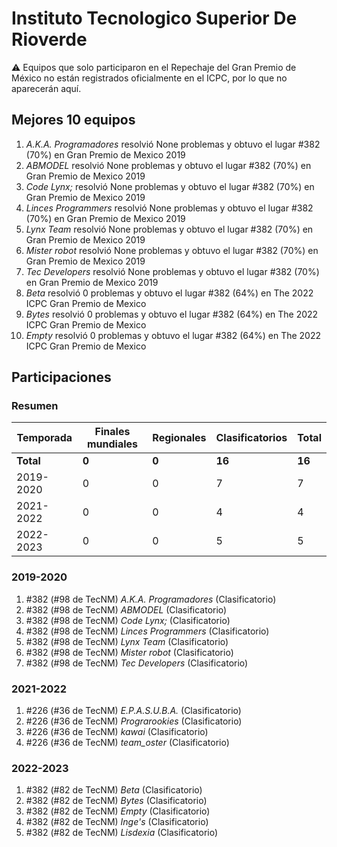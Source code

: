 # Instituto Tecnologico Superior De Rioverde

:warning: Equipos que solo participaron en el Repechaje del Gran Premio de México no están registrados oficialmente en el ICPC, por lo que no aparecerán aquí.

## Mejores 10 equipos

1. _A.K.A. Programadores_ resolvió None problemas y obtuvo el lugar #382 (70%) en Gran Premio de Mexico 2019
1. _ABMODEL_ resolvió None problemas y obtuvo el lugar #382 (70%) en Gran Premio de Mexico 2019
1. _Code Lynx;_ resolvió None problemas y obtuvo el lugar #382 (70%) en Gran Premio de Mexico 2019
1. _Linces Programmers_ resolvió None problemas y obtuvo el lugar #382 (70%) en Gran Premio de Mexico 2019
1. _Lynx Team_ resolvió None problemas y obtuvo el lugar #382 (70%) en Gran Premio de Mexico 2019
1. _Mister robot_ resolvió None problemas y obtuvo el lugar #382 (70%) en Gran Premio de Mexico 2019
1. _Tec Developers_ resolvió None problemas y obtuvo el lugar #382 (70%) en Gran Premio de Mexico 2019
1. _Beta_ resolvió 0 problemas y obtuvo el lugar #382 (64%) en The 2022 ICPC Gran Premio de Mexico
1. _Bytes_ resolvió 0 problemas y obtuvo el lugar #382 (64%) en The 2022 ICPC Gran Premio de Mexico
1. _Empty_ resolvió 0 problemas y obtuvo el lugar #382 (64%) en The 2022 ICPC Gran Premio de Mexico

## Participaciones

### Resumen

| Temporada | Finales mundiales | Regionales | Clasificatorios | Total |
| --- | --- | --- | --- | --- |
| **Total** | **0** | **0** | **16** | **16** |
| 2019-2020 | 0 | 0 | 7 | 7 |
| 2021-2022 | 0 | 0 | 4 | 4 |
| 2022-2023 | 0 | 0 | 5 | 5 |

### 2019-2020

1. #382 (#98 de TecNM) _A.K.A. Programadores_ (Clasificatorio)
1. #382 (#98 de TecNM) _ABMODEL_ (Clasificatorio)
1. #382 (#98 de TecNM) _Code Lynx;_ (Clasificatorio)
1. #382 (#98 de TecNM) _Linces Programmers_ (Clasificatorio)
1. #382 (#98 de TecNM) _Lynx Team_ (Clasificatorio)
1. #382 (#98 de TecNM) _Mister robot_ (Clasificatorio)
1. #382 (#98 de TecNM) _Tec Developers_ (Clasificatorio)

### 2021-2022

1. #226 (#36 de TecNM) _E.P.A.S.U.B.A._ (Clasificatorio)
1. #226 (#36 de TecNM) _Prograrookies_ (Clasificatorio)
1. #226 (#36 de TecNM) _kawai_ (Clasificatorio)
1. #226 (#36 de TecNM) _team_oster_ (Clasificatorio)

### 2022-2023

1. #382 (#82 de TecNM) _Beta_ (Clasificatorio)
1. #382 (#82 de TecNM) _Bytes_ (Clasificatorio)
1. #382 (#82 de TecNM) _Empty_ (Clasificatorio)
1. #382 (#82 de TecNM) _Inge's_ (Clasificatorio)
1. #382 (#82 de TecNM) _Lisdexia_ (Clasificatorio)



